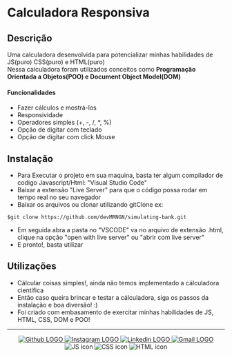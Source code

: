 # Calculadora Responsiva

## Descrição
Uma calculadora desenvolvida para potencializar minhas habilidades de JS(puro) CSS(puro) e HTML(puro) <br>
Nessa calculadora foram utilizados conceitos como <strong>Programação Orientada a Objetos(POO) e Document Object Model(DOM)</strong> 
#### Funcionalidades
* Fazer cálculos e mostrá-los
* Responsividade
* Operadores simples (+, -, /, *, %)
* Opção de digitar com teclado 
* Opção de digitar com click Mouse

## Instalação
* Para Executar o projeto em sua maquina, basta ter algum compilador de codigo Javascript/Html: "Visual Studio Code" 
* Baixar a extensão "Live Server" para que o código possa rodar em tempo real no seu navegador
* Baixar os arquivos ou clonar utilizando gitClone ex:
``` 
$git clone https://github.com/devMRNGN/simulating-bank.git
```
* Em seguida abra a pasta no "VSCODE" va no arquivo de extensão .html, clique na opção "open with live server" ou "abrir com live server"
* E pronto!, basta utilizar

## Utilizações
* Cálcular coisas simples!, ainda não temos implementado a cálculadora científica
* Então caso queira brincar e testar a cálculadora, siga os passos da instalação e boa diversão! :)
* Foi criado com embasamento de exercitar minhas habilidades de JS, HTML, CSS, DOM e POO!

<html>
  <div align="center">
      <hr>
      <a href="https://github.com/devMRNGN" target="_blank">     
          <img src="https://img.shields.io/badge/-GitHub-000000?style=for-the-badge&logo=Github" alt="Github LOGO" target="_blank">
      </a>
      <a href="https://www.instagram.com/jota.mrngn/" target="_blank">
        <img src="https://img.shields.io/badge/-Instagram-FFFFFF?style=for-the-badge&logo=Instagram" alt="Instagram LOGO" target="_blank">
      </a>
      <a href="https://www.linkedin.com/in/jo%C3%A3o-marangoni-904a35238" target="_blank">
        <img src="https://img.shields.io/badge/-Linkedin-8A0303?style=for-the-badge&logo=Linkedin" alt="Linkedin LOGO" target="_blank">
      </a>
      <a href="mailto:joao.tadeuzi00@gmail.com" target="_blank">
        <img src="https://img.shields.io/badge/-Gmail-008080?style=for-the-badge&logo=Gmail" alt="Gmail LOGO" target="_blank">
      </a>
      <img src="https://img.shields.io/badge/-JavaScript-0D1117?style=for-the-badge&logo=javascript&labelColor=0D1117" alt="JS icon">
      <img src="https://img.shields.io/badge/-CSS-fffff0?style=for-the-badge&logo=CSS3&labelColor=fffff0" alt="CSS icon">
      <img src="https://img.shields.io/badge/-HTML-0D1117?style=for-the-badge&logo=HTML5&labelColor=0D1117" alt="HTML icon">
      <div>
  </div>
</html>
